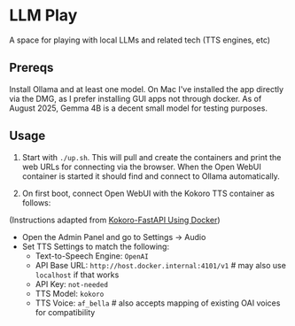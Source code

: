 # LLM Play

A space for playing with local LLMs and related tech (TTS engines, etc)

## Prereqs

Install Ollama and at least one model. On Mac I've installed the app directly via the DMG, as I prefer installing GUI apps not through docker. As of August 2025, Gemma 4B is a decent small model for testing purposes.

## Usage

1. Start with `./up.sh`. This will pull and create the containers and print the web URLs for connecting via the browser. When the Open WebUI container is started it should find and connect to Ollama automatically.

2. On first boot, connect Open WebUI with the Kokoro TTS container as follows:

(Instructions adapted from [Kokoro-FastAPI Using Docker](https://docs.openwebui.com/tutorials/text-to-speech/Kokoro-FastAPI-integration#setting-up-open-webui-to-use-kokoro-fastapi))

- Open the Admin Panel and go to Settings -> Audio
- Set TTS Settings to match the following:
  - Text-to-Speech Engine: `OpenAI`
  - API Base URL: `http://host.docker.internal:4101/v1` # may also use `localhost` if that works
  - API Key: `not-needed`
  - TTS Model: `kokoro`
  - TTS Voice: `af_bella` # also accepts mapping of existing OAI voices for compatibility

